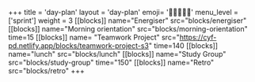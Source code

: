+++
title = 'day-plan'
layout = 'day-plan'
emoji= '🧑🏽‍🤝‍🧑🏽'
menu_level = ['sprint']
weight = 3
[[blocks]]
name="Energiser"
src="blocks/energiser"
[[blocks]]
name="Morning orientation"
src="blocks/morning-orientation"
time=15
[[blocks]]
name= "Teamwork Project"
src="https://cyf-pd.netlify.app/blocks/teamwork-project-s3"
time=140
[[blocks]]
name="lunch"
src="blocks/lunch"
[[blocks]]
name="Study Group"
src="blocks/study-group"
time="150"
[[blocks]]
name="Retro"
src="blocks/retro"
+++
